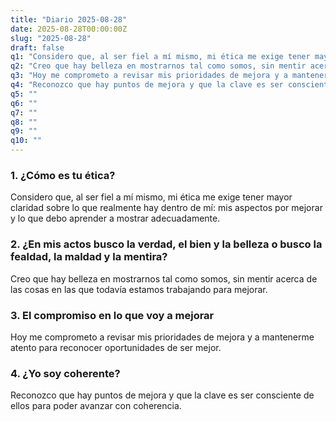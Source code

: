 ```yaml
---
title: "Diario 2025-08-28"
date: 2025-08-28T00:00:00Z
slug: "2025-08-28"
draft: false
q1: "Considero que, al ser fiel a mí mismo, mi ética me exige tener mayor claridad sobre lo que realmente hay dentro de mí: mis aspectos por mejorar y lo que debo aprender a mostrar adecuadamente."
q2: "Creo que hay belleza en mostrarnos tal como somos, sin mentir acerca de las cosas en las que todavía estamos trabajando para mejorar."
q3: "Hoy me comprometo a revisar mis prioridades de mejora y a mantenerme atento para reconocer oportunidades de ser mejor."
q4: "Reconozco que hay puntos de mejora y que la clave es ser consciente de ellos para poder avanzar con coherencia."
q5: ""
q6: ""
q7: ""
q8: ""
q9: ""
q10: ""
---
```

### 1. ¿Cómo es tu ética?
Considero que, al ser fiel a mí mismo, mi ética me exige tener mayor claridad sobre lo que realmente hay dentro de mí: mis aspectos por mejorar y lo que debo aprender a mostrar adecuadamente.

### 2. ¿En mis actos busco la verdad, el bien y la belleza o busco la fealdad, la maldad y la mentira?
Creo que hay belleza en mostrarnos tal como somos, sin mentir acerca de las cosas en las que todavía estamos trabajando para mejorar.

### 3. El compromiso en lo que voy a mejorar
Hoy me comprometo a revisar mis prioridades de mejora y a mantenerme atento para reconocer oportunidades de ser mejor.

### 4. ¿Yo soy coherente?
Reconozco que hay puntos de mejora y que la clave es ser consciente de ellos para poder avanzar con coherencia.
